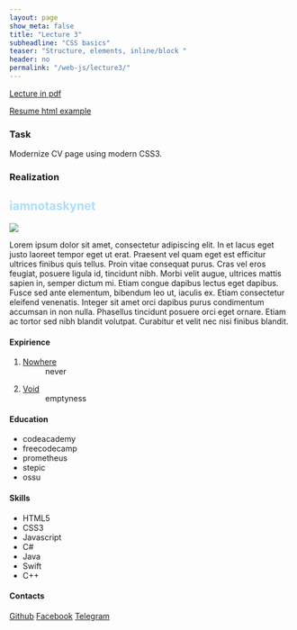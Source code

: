 ```yaml
---
layout: page
show_meta: false
title: "Lecture 3"
subheadline: "CSS basics"
teaser: "Structure, elements, inline/block "
header: no
permalink: "/web-js/lecture3/"
---
```


[Lecture in pdf](https://tinyurl.com/yb6bo6dk)

[Resume html example](https://tinyurl.com/yc96pjf5)

### Task

Modernize CV page using modern CSS3.

### Realization

<link rel="stylesheet" type="text/css" href="/pllug/assets/css/web-js-lecture3-task.css">
<div id="cv-template" >
	<h2 style="color: #ACDDF9;">iamnotaskynet </h2>
	<div class="flex-container">
		<img id="profile-img" 
			src="https://avatars0.githubusercontent.com/u/14093790?s=400&u=ae9679e7b57a3e8271fbd81138ff1bc9097d4c0c&v=4">
		<p id="profile-bio">
			Lorem ipsum dolor sit amet, consectetur adipiscing elit. In et lacus eget justo laoreet tempor eget ut erat. Praesent vel quam eget est efficitur ultrices finibus quis tellus. Proin vitae consequat purus. Cras vel eros feugiat, posuere ligula id, tincidunt nibh. Morbi velit augue, ultrices mattis sapien in, semper dictum mi. Etiam congue dapibus lectus eget dapibus. Fusce sed ante elementum, bibendum leo ut, iaculis ex. Etiam consectetur eleifend venenatis. Integer sit amet orci dapibus purus condimentum accumsan in non nulla. Phasellus tincidunt posuere orci eget ornare. Etiam ac tortor sed nibh blandit volutpat. Curabitur et velit nec nisi finibus blandit.
		</p>
	</div>
	<div class="flex-container">
		<div>
			<h4 class="profile-topics">Expirience</h4>
			<ol>
				<li>
					<dl>
						<dt><a href="https://en.wikipedia.org/wiki/Nowhere">Nowhere</a></dt>
						<dd>never</dd>
					</dl>
				</li>
				<li>
					<dl>
						<dt><a href="https://en.wikipedia.org/wiki/Void">Void</a></dt>
						<dd>emptyness</dd>
					</dl>
				</li>
			</ol>
		</div>
		<div>
	    	<h4 class="profile-topics">Education</h4>
	    	<ul>
	    		<li>codeacademy</li>
	    		<li>freecodecamp</li>
	    		<li>prometheus</li>
	    		<li>stepic</li>
	    		<li>ossu</li>
	    	</ul>
	    </div>
	    <div>
	    	<h4 class="profile-topics">Skills</h4>
	    	<ul>
	    		<li>HTML5</li>
		        <li>CSS3</li>
		        <li>Javascript</li>
		        <li>C#</li>
		        <li>Java</li>
		        <li>Swift</li>
		        <li>C++</li>
	    	</ul>
	    </div>
	</div>
	<h4 class="profile-topics">Contacts</h4>
    <div class="flex-container">
    	<a class="local-link" 
    		href="https://github.com/iamnotaskynet">Github</a>
    	<a class="local-link" 
    		href="https://www.facebook.com/iamnotaskynet">Facebook</a>
    	<a class="local-link" 
    		href="https://t.me/iamnotaskynet">Telegram</a>
    </div>
</div>